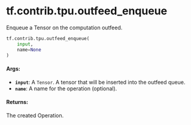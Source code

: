 <div itemscope itemtype="http://developers.google.com/ReferenceObject">
<meta itemprop="name" content="tf.contrib.tpu.outfeed_enqueue" />
<meta itemprop="path" content="Stable" />
</div>

# tf.contrib.tpu.outfeed_enqueue

Enqueue a Tensor on the computation outfeed.

``` python
tf.contrib.tpu.outfeed_enqueue(
    input,
    name=None
)
```

<!-- Placeholder for "Used in" -->


#### Args:


* <b>`input`</b>: A `Tensor`. A tensor that will be inserted into the outfeed queue.
* <b>`name`</b>: A name for the operation (optional).


#### Returns:

The created Operation.
